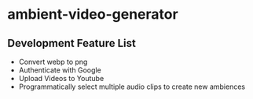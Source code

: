 # ambient-video-generator
## Development Feature List
- Convert webp to png
- Authenticate with Google
- Upload Videos to Youtube
- Programmatically select multiple audio clips to create new ambiences
